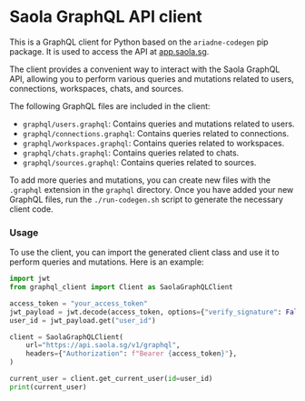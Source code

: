 # Saola GraphQL API client

This is a GraphQL client for Python based on the `ariadne-codegen` pip package. It is used to access the API at [app.saola.sg](https://app.saola.sg).

The client provides a convenient way to interact with the Saola GraphQL API, allowing you to perform various queries and mutations related to users, connections, workspaces, chats, and sources.

The following GraphQL files are included in the client:
- `graphql/users.graphql`: Contains queries and mutations related to users.
- `graphql/connections.graphql`: Contains queries related to connections.
- `graphql/workspaces.graphql`: Contains queries related to workspaces.
- `graphql/chats.graphql`: Contains queries related to chats.
- `graphql/sources.graphql`: Contains queries related to sources.

To add more queries and mutations, you can create new files with the `.graphql` extension in the `graphql` directory. Once you have added your new GraphQL files, run the `./run-codegen.sh` script to generate the necessary client code.


### Usage

To use the client, you can import the generated client class and use it to perform queries and mutations. Here is an example:

```python
import jwt
from graphql_client import Client as SaolaGraphQLClient

access_token = "your_access_token"
jwt_payload = jwt.decode(access_token, options={"verify_signature": False})
user_id = jwt_payload.get("user_id")

client = SaolaGraphQLClient(
    url="https://api.saola.sg/v1/graphql",
    headers={"Authorization": f"Bearer {access_token}"},
)

current_user = client.get_current_user(id=user_id)
print(current_user)
```